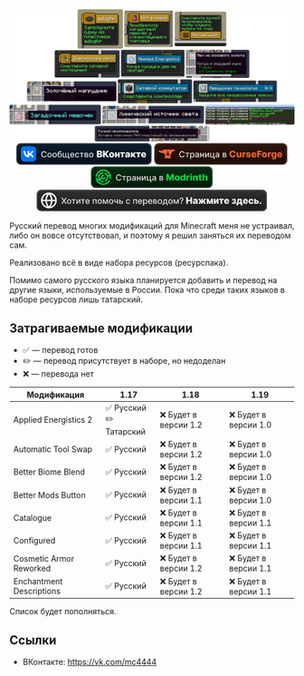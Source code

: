 <div align="center">
<img src="preview.png">
<a href="https://vk.com/mc4444"><img height="38" src="vk_vector.svg"></a>
<a href="https://www.curseforge.com/minecraft/texture-packs/forge-mods-ru-ru"><img height="38" src="curseforge_vector.svg"></a>
<a href="https://modrinth.com/resourcepack/mods-ru"><img height="38" src="modrinth_vector.svg"></a>
<a href="https://www.npmjs.com/package/@intergrav/devins-badges"><img height="38" src="generic-singular_vector.svg"></a>
</div>

Русский перевод многих модификаций для Minecraft меня не устраивал, либо он вовсе отсутствовал, и поэтому я решил заняться их переводом сам.

Реализовано всё в виде набора ресурсов (ресурспака).

Помимо самого русского языка планируется добавить и перевод на другие языки, используемые в России. Пока что среди таких языков в наборе ресурсов лишь татарский.

## Затрагиваемые модификации

* ✅ — перевод готов
* ✏️ — перевод присутствует в наборе, но недоделан
* ❌ — перевода нет

| Модификация              | 1.17                       | 1.18                  | 1.19                  |
| ------------------------ | -------------------------- | --------------------- | --------------------- |
| Applied Energistics 2    | ✅ Русский<br>✏️ Татарский | ❌ Будет в версии 1.2 | ❌ Будет в версии 1.0 |
| Automatic Tool Swap      | ✅ Русский                 | ❌ Будет в версии 1.2 | ❌ Будет в версии 1.0 |
| Better Biome Blend       | ✅ Русский                 | ❌ Будет в версии 1.2 | ❌ Будет в версии 1.0 |
| Better Mods Button       | ✅ Русский                 | ❌ Будет в версии 1.1 | ❌ Будет в версии 1.0 |
| Catalogue                | ✅ Русский                 | ❌ Будет в версии 1.1 | ❌ Будет в версии 1.1 |
| Configured               | ✅ Русский                 | ❌ Будет в версии 1.1 | ❌ Будет в версии 1.1 |
| Cosmetic Armor Reworked  | ✅ Русский                 | ❌ Будет в версии 1.2 | ❌ Будет в версии 1.1 |
| Enchantment Descriptions | ✅ Русский                 | ❌ Будет в версии 1.2 | ❌ Будет в версии 1.1 |

Список будет пополняться.

## Ссылки

* ВКонтакте: https://vk.com/mc4444

